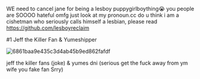 WE need to cancel jane for being a lesboy puppygirlboything😭 you people are SOOOO hateful omfg just look at my pronoun.cc do u think i am a cishetman who seriously calls himself a lesbian, please read https://github.com/lesboyreclaim

#1 Jeff the Killer Fan & Yumeshipper


![6861baa9e435c3d4ab45b9ed862fafdf](https://github.com/user-attachments/assets/e5bd492a-0043-43c9-a553-4478c5b52ed7)

jeff the killer fans (joke) & yumes dni (serious get the fuck away from ym wife you fake fan Srry)
